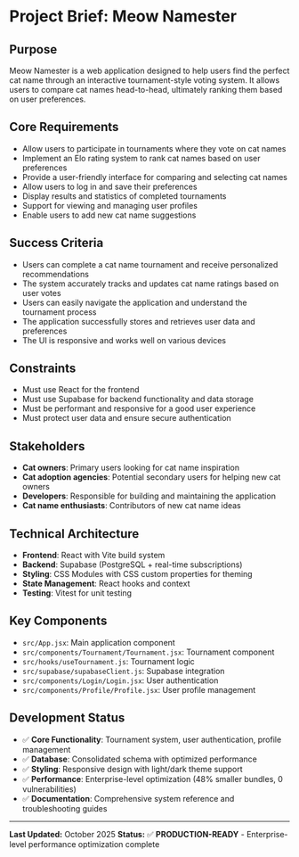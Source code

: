 # Project Brief: Meow Namester

## **Purpose**
Meow Namester is a web application designed to help users find the perfect cat name through an interactive tournament-style voting system. It allows users to compare cat names head-to-head, ultimately ranking them based on user preferences.

## **Core Requirements**
- Allow users to participate in tournaments where they vote on cat names
- Implement an Elo rating system to rank cat names based on user preferences
- Provide a user-friendly interface for comparing and selecting cat names
- Allow users to log in and save their preferences
- Display results and statistics of completed tournaments
- Support for viewing and managing user profiles
- Enable users to add new cat name suggestions

## **Success Criteria**
- Users can complete a cat name tournament and receive personalized recommendations
- The system accurately tracks and updates cat name ratings based on user votes
- Users can easily navigate the application and understand the tournament process
- The application successfully stores and retrieves user data and preferences
- The UI is responsive and works well on various devices

## **Constraints**
- Must use React for the frontend
- Must use Supabase for backend functionality and data storage
- Must be performant and responsive for a good user experience
- Must protect user data and ensure secure authentication

## **Stakeholders**
- **Cat owners**: Primary users looking for cat name inspiration
- **Cat adoption agencies**: Potential secondary users for helping new cat owners
- **Developers**: Responsible for building and maintaining the application
- **Cat name enthusiasts**: Contributors of new cat name ideas

## **Technical Architecture**
- **Frontend**: React with Vite build system
- **Backend**: Supabase (PostgreSQL + real-time subscriptions)
- **Styling**: CSS Modules with CSS custom properties for theming
- **State Management**: React hooks and context
- **Testing**: Vitest for unit testing

## **Key Components**
- `src/App.jsx`: Main application component
- `src/components/Tournament/Tournament.jsx`: Tournament component
- `src/hooks/useTournament.js`: Tournament logic
- `src/supabase/supabaseClient.js`: Supabase integration
- `src/components/Login/Login.jsx`: User authentication
- `src/components/Profile/Profile.jsx`: User profile management

## **Development Status**
- ✅ **Core Functionality**: Tournament system, user authentication, profile management
- ✅ **Database**: Consolidated schema with optimized performance
- ✅ **Styling**: Responsive design with light/dark theme support
- ✅ **Performance**: Enterprise-level optimization (48% smaller bundles, 0 vulnerabilities)
- ✅ **Documentation**: Comprehensive system reference and troubleshooting guides

---

**Last Updated:** October 2025
**Status:** ✅ **PRODUCTION-READY** - Enterprise-level performance optimization complete
